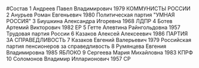 #Состав
1 Андреев Павел Владимирович 1979 КОММУНИСТЫ РОССИИ
2 Анурьев Роман Евгеньевич 1980 Политическая партия \"УМНАЯ РОССИЯ\"
3 Биушкина Александра Игоревна 1968 ЛДПР
4 Ботев Артемий Викторович 1982 ЕР
5 Гетте Алевтина Райнгольдовна 1957 Трудовая партия России
6 Казаков Алексей Алексеевич 1986 ПАРТИЯ ЗА СПРАВЕДЛИВОСТЬ
7 Казаков Евгений Валерьевич 1979 Российская партия пенсионеров за справедливость
8 Румянцева Евгения Владимировна 1985 ЯБЛОКО
9 Сергеева Мария Михайловна 1983 КПРФ
10 Соломонов Владимир Илларионович 1957 СР
